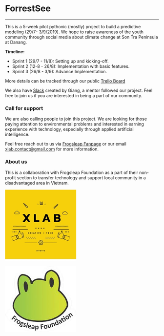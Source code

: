 # ForrestSee
----

This is a 5-week pilot pythonic (mostly) project to build a predictive modeling (29/7- 3/9/2019). We hope to raise awareness of the youth community through social media about climate change at Son Tra Peninsula at Danang.

**Timeline:**
- Sprint 1 (29/7 - 11/8): Setting up and kicking-off.
- Sprint 2 (12-8 - 26/8): Implementation with basic features.
- Sprint 3 (26/8 - 3/9): Advance Implementation.

More details can be tracked through our public [Trello Board](https://trello.com/b/DL7gE5bb/xlabfl-forrestsee)

We also have [Slack](https://join.slack.com/t/forrestsee/shared_invite/enQtNzIxNjE3NTk0OTc5LTAzOTI5NDcwZWVmMTM5MzhkMWJkYWJkY2YwZDQwMzJkMzA1MDU3MTkyNjU3OGZkY2IyOGJhYTY4MjM3ZTJjNjk) created by Giang, a mentor followed our project. Feel free to join us if you are interested in being a part of our community.



### Call for support

We are also calling people to join this project. We are looking for those paying attention to environmental problems and interested in earning experience with technology, especially through applied artificial intelligence.

Feel free reach out to us via [Frogsleap Fanpage](https://www.facebook.com/frogsleapvn/?__tn__=%2Cd%2CP-R&eid=ARACO5Mcw9xpb5bgLC4XMdidBzbRLUsXpwajtnRWJSk1J60EP0TmGz3FjWzlXxF8B3lCah22MIMUbFSq) or our email xlab.contact@gmail.com for more information.

### About us

This is a collaboration with Frogsleap Foundation as a part of their non-profit section to transfer technology and support local community in a disadvantaged area in Vietnam.

![](/doc/xlab.png)

![](/doc/frogleap.jpeg)
